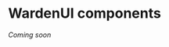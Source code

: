 ﻿---
sidebar_position: 2
---

# WardenUI components

*Coming soon*

<!---

- Code examples for each component – we can publish them as separate articles

--->